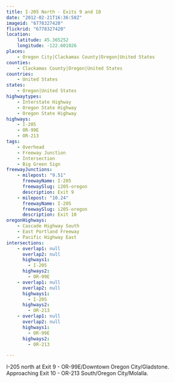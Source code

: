 ```yaml
---
title: I-205 North - Exits 9 and 10
date: "2012-02-21T16:36:58Z"
imageid: "6778327420"
flickrid: "6778327420"
location:
    latitude: 45.365252
    longitude: -122.601026
places:
    - Oregon City|Clackamas County|Oregon|United States
counties:
    - Clackamas County|Oregon|United States
countries:
    - United States
states:
    - Oregon|United States
highwaytypes:
    - Interstate Highway
    - Oregon State Highway
    - Oregon State Highway
highways:
    - I-205
    - OR-99E
    - OR-213
tags:
    - Overhead
    - Freeway Junction
    - Intersection
    - Big Green Sign
freewayJunctions:
    - milepost: "9.51"
      freewayName: I-205
      freewaySlug: i205-oregon
      description: Exit 9
    - milepost: "10.24"
      freewayName: I-205
      freewaySlug: i205-oregon
      description: Exit 10
oregonHighways:
    - Cascade Highway South
    - East Portland Freeway
    - Pacific Highway East
intersections:
    - overlap1: null
      overlap2: null
      highways1:
        - I-205
      highways2:
        - OR-99E
    - overlap1: null
      overlap2: null
      highways1:
        - I-205
      highways2:
        - OR-213
    - overlap1: null
      overlap2: null
      highways1:
        - OR-99E
      highways2:
        - OR-213

---
```

I-205 north at Exit 9 - OR-99E/Downtown Oregon City/Gladstone.  Approaching Exit 10 - OR-213 South/Oregon City/Molalla.